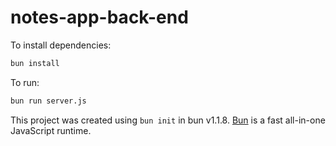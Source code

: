 # notes-app-back-end

To install dependencies:

```bash
bun install
```

To run:

```bash
bun run server.js
```

This project was created using `bun init` in bun v1.1.8. [Bun](https://bun.sh) is a fast all-in-one JavaScript runtime.
